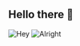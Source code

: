 ## Hello there 👋

![Hey](https://cdn.7tv.app/emote/6336d1a17ee504dc6f73c043/4x.webp) ![Alright](https://cdn.7tv.app/emote/63e122bd4af186f390dbd362/4x.webp)

<!--
**edelweiss101/edelweiss101** is a ✨ _special_ ✨ repository because its `README.md` (this file) appears on your GitHub profile.

Here are some ideas to get you started:

- 🔭 I’m currently working on ...
- 🌱 I’m currently learning ...
- 👯 I’m looking to collaborate on ...
- 🤔 I’m looking for help with ...
- 💬 Ask me about ...
- 📫 How to reach me: ...
- 😄 Pronouns: ...
- ⚡ Fun fact: ...
-->
